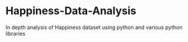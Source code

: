 # Happiness-Data-Analysis
In depth analysis of Happiness dataset using python and various python libraries
